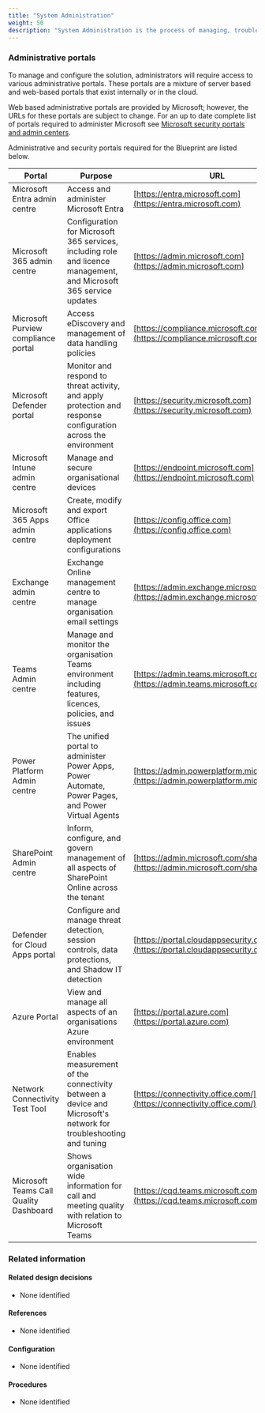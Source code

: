 ```yaml
---
title: "System Administration"
weight: 50
description: "System Administration is the process of managing, troubleshooting, and maintaining the solution. To complete this, system administrators are granted permissions over the solution. The allocation of permissions to administrators should align with the administrator's role within the organisation and the principle of least privileged access. The allocation of permission to the administrator's role is captured within the RBAC policy."
---
```


### Administrative portals

To manage and configure the solution, administrators will require access to various administrative portals. These portals are a mixture of server based and web-based portals that exist internally or in the cloud.

Web based administrative portals are provided by Microsoft; however, the URLs for these portals are subject to change. For an up to date complete list of portals required to administer Microsoft see [Microsoft security portals and admin centers](https://learn.microsoft.com/microsoft-365/security/defender/portals?view=o365-worldwide). 

Administrative and security portals required for the Blueprint are listed below.

| Portal                                  | Purpose                                                                                                            | URL                                                                                    |
|-----------------------------------------|--------------------------------------------------------------------------------------------------------------------|----------------------------------------------------------------------------------------|
| Microsoft Entra admin centre            | Access and administer Microsoft Entra                                                                              | [https://entra.microsoft.com](https://entra.microsoft.com)                             |
| Microsoft 365 admin centre              | Configuration for Microsoft 365 services, including role and licence management, and Microsoft 365 service updates | [https://admin.microsoft.com](https://admin.microsoft.com)                             |
| Microsoft Purview compliance portal     | Access eDiscovery and management of data handling policies                                                         | [https://compliance.microsoft.com](https://compliance.microsoft.com)                   |
| Microsoft Defender portal               | Monitor and respond to threat activity, and apply protection and response configuration across the environment     | [https://security.microsoft.com](https://security.microsoft.com)                       |
| Microsoft Intune admin centre | Manage and secure organisational devices                                                                           | [https://endpoint.microsoft.com](https://endpoint.microsoft.com)                       |
| Microsoft 365 Apps admin centre         | Create, modify and export Office applications deployment configurations                                            | [https://config.office.com](https://config.office.com)                                 |
| Exchange admin centre                   | Exchange Online management centre to manage organisation email settings                                            | [https://admin.exchange.microsoft.com](https://admin.exchange.microsoft.com)           |
| Teams Admin centre                      | Manage and monitor the organisation Teams environment including features, licences, policies, and issues           | [https://admin.teams.microsoft.com](https://admin.teams.microsoft.com)                 |
| Power Platform Admin centre             | The unified portal to administer Power Apps, Power Automate, Power Pages, and Power Virtual Agents                 | [https://admin.powerplatform.microsoft.com](https://admin.powerplatform.microsoft.com) |
| SharePoint Admin centre                 | Inform, configure, and govern management of all aspects of SharePoint Online across the tenant                     | [https://admin.microsoft.com/sharepoint](https://admin.microsoft.com/sharepoint)       |
| Defender for Cloud Apps portal          | Configure and manage threat detection, session controls, data protections, and Shadow IT detection                 | [https://portal.cloudappsecurity.com](https://portal.cloudappsecurity.com)             |
| Azure Portal                            | View and manage all aspects of an organisations Azure environment                                                  | [https://portal.azure.com](https://portal.azure.com)                                   |
| Network Connectivity Test Tool          | Enables measurement of the connectivity between a device and Microsoft's network for troubleshooting and tuning    | [https://connectivity.office.com/](https://connectivity.office.com/)                   |
| Microsoft Teams Call Quality Dashboard  | Shows organisation wide information for call and meeting quality with relation to Microsoft Teams                  | [https://cqd.teams.microsoft.com](https://cqd.teams.microsoft.com)                     |

### Related information

#### Related design decisions

* None identified

#### References

* None identified

#### Configuration

* None identified

#### Procedures

* None identified